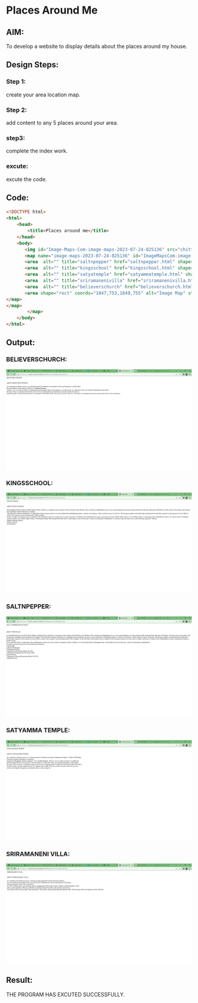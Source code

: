 # Places Around Me
## AIM:
To develop a website to display details about the places around my house.

## Design Steps:

### Step 1:
create your area location map.
### Step 2:
add content to any 5 places around your area.
### step3:
complete the index work.
### excute:
excute the code.
## Code:
```html
<!DOCTYPE html>
<html>
    <head>
        <title>Places around me</title>
    </head>
    <body>
       <img id="Image-Maps-Com-image-maps-2023-07-24-025136" src="chittoor.JPG" border="0" width="1849" height="755" orgWidth="1849" orgHeight="755" usemap="#image-maps-2023-07-24-025136" alt="" />
       <map name="image-maps-2023-07-24-025136" id="ImageMapsCom-image-maps-2023-07-24-025136">
       <area  alt="" title="saltnpepper" href="saltnpepper.html" shape="rect" coords="1405,294,1455,344" style="outline:none;" target="_self"     />
       <area  alt="" title="kingsschool" href="kingsschool.html" shape="rect" coords="1141,392,1191,442" style="outline:none;" target="_self"     />
       <area  alt="" title="satyatemple" href="satyammatemple.html" shape="rect" coords="934,121,984,171" style="outline:none;" target="_self"     />
       <area  alt="" title="sriramanenivilla" href="sriramanenivilla.html" shape="rect" coords="1374,574,1424,624" style="outline:none;" target="_self"     />
       <area  alt="" title="believerschurch" href="believerschurch.html" shape="rect" coords="337,96,387,146" style="outline:none;" target="_self"     />
       <area shape="rect" coords="1847,753,1849,755" alt="Image Map" style="outline:none;" title="Image Map" href="https://www.image-maps.com/" />
</map>
</map>
        </map>
    </body>
</html>
```

## Output:

### BELIEVERSCHURCH:
![believerschurch](believerschurch.JPG)
### KINGSSCHOOL:
![kingsschool](kingsschool.JPG)
### SALTNPEPPER:
![saltnpepper](saltnpepper.JPG)
### SATYAMMA TEMPLE:
![satyammatemple](satyammatemple.JPG)
### SRIRAMANENI VILLA:
![sriramanenivilla](sriramanenivilla.JPG)

## Result:
THE PROGRAM HAS EXCUTED SUCCESSFULLY.